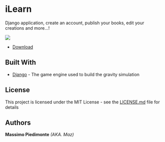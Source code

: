 # iLearn
Django application, create an account, publish your books, edit your creations and more...! 

<img src="https://image.ibb.co/hCK9Yy/lol.png" />

* [Download](https://github.com/mynameismaz/iLearn/archive/master.zip)

## Built With

* [Django](https://www.djangoproject.com/) - The game engine used to build the gravity simulation

## License

This project is licensed under the MIT License - see the [LICENSE.md](https://github.com/mynameismaz/iLearn/blob/master/LICENSE) file for details

 ## Authors
 
 **Massimo Piedimonte** _(AKA. Maz)_
